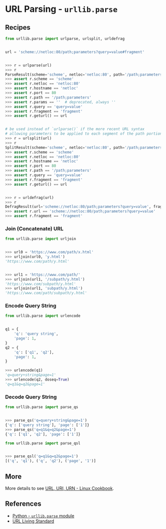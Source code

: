 # URL Parsing - `urllib.parse`

## Recipes

```python
from urllib.parse import urlparse, urlsplit, urldefrag


url = 'scheme://netloc:80/path;parameters?query=value#fragment'


>>> r = urlparse(url)
>>> r
ParseResult(scheme='scheme', netloc='netloc:80', path='/path;parameters', params='', query='query=value', fragment='fragment')
>>> assert r.scheme == 'scheme'
>>> assert r.netloc == 'netloc:80'
>>> assert r.hostname == 'netloc'
>>> assert r.port == 80
>>> assert r.path == '/path;parameters'
>>> assert r.params == ''  # deprecated, always ''
>>> assert r.query == 'query=value'
>>> assert r.fragment == 'fragment'
>>> assert r.geturl() == url


# be used instead of `urlparse()` if the more recent URL syntax
# allowing parameters to be applied to each segment of the path portion of the URL (see RFC 2396)
>>> r = urlsplit(url)
>>> r
SplitResult(scheme='scheme', netloc='netloc:80', path='/path;parameters', query='query=value', fragment='fragment')
>>> assert r.scheme == 'scheme'
>>> assert r.netloc == 'netloc:80'
>>> assert r.hostname == 'netloc'
>>> assert r.port == 80
>>> assert r.path == '/path;parameters'
>>> assert r.query == 'query=value'
>>> assert r.fragment == 'fragment'
>>> assert r.geturl() == url


>>> r = urldefrag(url)
>>> r
DefragResult(url='scheme://netloc:80/path;parameters?query=value', fragment='fragment')
>>> assert r.url == 'scheme://netloc:80/path;parameters?query=value'
>>> assert r.fragment == 'fragment'
```

### Join (Concatenate) URL

```python
from urllib.parse import urljoin


>>> url0 = 'https://www.com/path/x.html'
>>> urljoin(url0, 'y.html')
'https://www.com/path/y.html'


>>> url1 = 'https://www.com/path/'
>>> urljoin(url1, '/subpath/y.html')
'https://www.com/subpath/y.html'
>>> urljoin(url1, 'subpath/y.html')
'https://www.com/path/subpath/y.html'
```

### Encode Query String

```python
from urllib.parse import urlencode


q1 = {
    'q': 'query string',
    'page': 1,
}
q2 = {
    'q': ['q1', 'q2'],
    'page': 1,
}

>>> urlencode(q1)
'q=query+string&page=1'
>>> urlencode(q2, doseq=True)
'q=q1&q=q2&page=1'
```

### Decode Query String

```python
from urllib.parse import parse_qs


>>> parse_qs('q=query+string&page=1')
{'q': ['query string'], 'page': ['1']}
>>> parse_qs('q=q1&q=q2&page=1')
{'q': ['q1', 'q2'], 'page': ['1']}
```

```python
from urllib.parse import parse_qsl


>>> parse_qsl('q=q1&q=q2&page=1')
[('q', 'q1'), ('q', 'q2'), ('page', '1')]
```

## More

More details to see [URL, URI, URN - Linux Cookbook](https://leven-cn.github.io/linux-cookbook/cookbook/web/uri_url_urn).

## References

- [Python - `urllib.parse` module](https://docs.python.org/3/library/urllib.parse.html#urllib.parse)
- [URL Living Standard](https://url.spec.whatwg.org)
